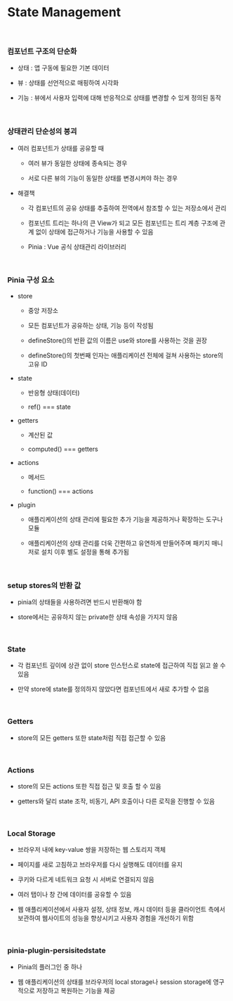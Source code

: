 # State Management

<br>

### 컴포넌트 구조의 단순화

- 상태 : 앱 구동에 필요한 기본 데이터

- 뷰 : 상태를 선언적으로 매핑하여 시각화

- 기능 : 뷰에서 사용자 입력에 대해 반응적으로 상태를 변경할 수 있게 정의된 동작

<br>

### 상태관리 단순성의 붕괴

- 여러 컴포넌트가 상태를 공유할 때

    - 여러 뷰가 동일한 상태에 종속되는 경우

    - 서로 다른 뷰의 기능이 동일한 상태를 변경시켜야 하는 경우

- 해결책

    - 각 컴포넌트의 공유 상태를 추출하여 전역에서 참조할 수 있는 저장소에서 관리

    - 컴포넌트 트리는 하나의 큰 View가 되고 모든 컴포넌트는 트리 계층 구조에 관계 없이 상태에 접근하거나 기능을 사용할 수 있음

    - Pinia : Vue 공식 상태관리 라이브러리

<br>

### Pinia 구성 요소

- store

    - 중앙 저장소

    - 모든 컴포넌트가 공유하는 상태, 기능 등이 작성됨

    - defineStore()의 반환 값의 이름은 use와 store를 사용하는 것을 권장

    - defineStore()의 첫번째 인자는 애플리케이션 전체에 걸쳐 사용하는 store의 고유 ID

- state

    - 반응형 상태(데이터)

    - ref() === state

- getters

    - 계산된 값

    - computed() === getters

- actions

    - 메서드

    - function() === actions

- plugin

    - 애플리케이션의 상태 관리에 필요한 추가 기능을 제공하거나 확장하는 도구나 모듈

    - 애플리케이션의 상태 관리를 더욱 간편하고 유연하게 만들어주며 패키지 매니저로 설치 이후 별도 설정을 통해 추가됨

<br>

### setup stores의 반환 값

- pinia의 상태들을 사용하려면 반드시 반환해야 함

- store에서는 공유하지 않는 private한 상태 속성을 가지지 않음

<br>

### State

- 각 컴포넌트 깊이에 상관 없이 store 인스턴스로 state에 접근하여 직접 읽고 쓸 수 있음

- 만약 store에 state를 정의하지 않았다면 컴포넌트에서 새로 추가할 수 없음

<br>

### Getters

- store의 모든 getters 또한 state처럼 직접 접근할 수 있음

<br>

### Actions

- store의 모든 actions 또한 직접 접근 및 호출 할 수 있음

- getters와 달리 state 조작, 비동기, API 호출이나 다른 로직을 진행할 수 있음

<br>

### Local Storage

- 브라우저 내에 key-value 쌍을 저장하는 웹 스토리지 객체

- 페이지를 새로 고침하고 브라우저를 다시 실행해도 데이터를 유지

- 쿠키와 다르게 네트워크 요청 시 서버로 연결되지 않음

- 여러 탭이나 창 간에 데이터를 공유할 수 있음

- 웹 애플리케이션에서 사용자 설정, 상태 정보, 캐시 데이터 등을 클라이언트 측에서 보관하여 웹사이트의 성능을 향상시키고 사용자 경험을 개선하기 위함

<br>

### pinia-plugin-persisitedstate

- Pinia의 플러그인 중 하나

- 웹 애플리케이션의 상태를 브라우저의 local storage나 session storage에 영구적으로 저장하고 복원하는 기능을 제공